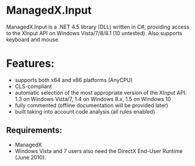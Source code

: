 # ManagedX.Input
ManagedX.Input is a .NET 4.5 library (DLL) written in C#, providing access to the XInput API on Windows Vista/7/8/8.1 (10 untested).
Also supports keyboard and mouse.


# Features:
- supports both x64 and x86 platforms (AnyCPU)
- CLS-compliant
- automatic selection of the most appropriate version of the XInput API: 1.3 on Windows Vista/7, 1.4 on Windows 8.x, 1.5 on Windows 10
- fully commented (offline documentation will be provided later)
- built taking into account code analysis (all rules enabled)


## Requirements:
- ManagedX
- Windows Vista and 7 users also need the DirectX End-User Runtime (June 2010).